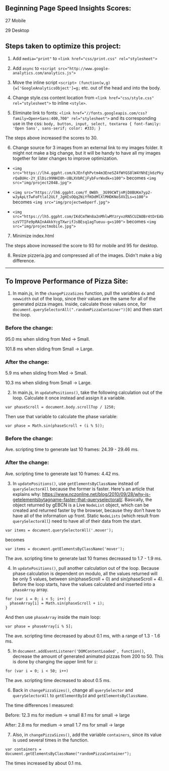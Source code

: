 ## Beginning Page Speed Insights Scores:

27 Mobile

29 Desktop

## Steps taken to optimize this project:

1. Add `media="print"` to `<link href="css/print.css" rel="stylesheet">`

2. Add `async` to `<script src="http://www.google-analytics.com/analytics.js">`

3. Move the inline script `<script> (function(w,g){w['GoogleAnalyticsObject']=g;` etc. out of the head and into the body.

4. Change style.css content location from `<link href="css/style.css" rel="stylesheet">` to inline `<style>`.

5. Eliminate link to fonts: `<link href="//fonts.googleapis.com/css?family=Open+Sans:400,700" rel="stylesheet">`
 and its corresponding use in the css:
  `body, button, input, select, textarea { font-family: 'Open Sans', sans-serif; color: #333; }`

  The steps above increased the scores to 30.

6. Change source for 3 images from an external link to my images folder. It might
  not make a big change, but it will be handy to have all my images together for
  later changes to improve optimization.
  - `<img src="https://lh4.ggpht.com/kJEnfqhPvtm4m3EneSZ4fWYGS8lW4YNhEjk6zPkyrQaBUHc-2Y_ElDic99NHI0h-UBLXVbRCjFybFvrWxdk=s100">`
  becomes `<img src="img/project2048.jpg">`

  - `<img src="https://lh6.ggpht.com/f_0W8h__3G99CWTjnMjD8BUKm7yp2-wJyApLtTwFoFtlal2ULf_JgHIsOQq2NiYfKOdMlXlMHDKNo5XVZLs=s100">`
  becomes `<img src="img/projectwebperf.jpg">`
  - `<img src="https://lh5.ggpht.com/IKdCmTWn8a2nMhlwMYzryvzRN5CUZAOBr4tDrEAbszV7TIFe9pRAInA4kkYcgTXwrifJsBEsq1agTueuu-g=s100">`
  becomes `<img src="img/projectmobile.jpg">`

7. Minimize index.html

  The steps above increased the score to 93 for mobile and 95 for desktop.

8. Resize pizzeria.jpg and compressed all of the images. Didn't make a big difference.

-------------------------------------------------------------------------------------------------------

## To Improve Performance of Pizza Site:

1. In main.js, in the `changePizzaSizes` function, pull the variables `dx` and `newwidth`
  out of the loop, since their values are the same for all of the generated pizza
  images. Inside, calculate those values once, for `document.querySelectorAll(".randomPizzaContainer")[0]` and then start the loop.

  ### Before the change:

  95.0 ms when sliding from Med -> Small.

  101.8 ms when sliding from Small -> Large.

  ### After the change:

  5.9 ms when sliding from Med -> Small.

  10.3 ms when sliding from Small -> Large.

2. In main.js, in `updatePositions()`, take the following calculation out of the loop.
  Calculate it once instead and assign it a variable.

  `var phaseScroll = document.body.scrollTop / 1250;`

  Then use that variable to calculate the phase variable:

  `var phase = Math.sin(phaseScroll + (i % 5));`

  ### Before the change:

  Ave. scripting time to generate last 10 frames: 24.39 - 29.46 ms.

  ### After the change:

  Ave. scripting time to generate last 10 frames: 4.42 ms.

3. In `updatePositions()`, use `getElementsByClassName` instead of `querySelectorAll`
  because the former is faster. Here's an article that explains why: https://www.nczonline.net/blog/2010/09/28/why-is-getelementsbytagname-faster-that-queryselectorall/.
  Basically, the object returned by gEBCN is a Live `NodeList` object, which can be created and returned faster by the browser, because they don’t have to have all of the information up front. Static `NodeLists` (which result from `querySelectorAll`) need to have all of their data from the start.

  `var items = document.querySelectorAll('.mover');`

  becomes

  `var items = document.getElementsByClassName('mover');`

  The ave. scripting time to generate last 10 frames decreased to 1.7 - 1.9 ms.

4. In `updatePositions()`, pull another calculation out of the loop.
  Because phase calculation is dependent on modulo, all the values returned will be
  only 5 values, between sin(phaseScroll + 0) and sin(phaseScroll + 4).
  Before the loop starts, have the values calculated and inserted into a `phaseArray`
  array.

  ```
  for (var i = 0; i < 5; i++) {
    phaseArray[i] = Math.sin(phaseScroll + i);
  }
  ```
  And then use `phaseArray` inside the main loop:

  `var phase = phaseArray[i % 5];`

  The ave. scripting time decreased by about 0.1 ms, with a range of 1.3 - 1.6 ms.

5. In `document.addEventListener('DOMContentLoaded', function()`, decrease the amount
  of generated animated pizzas from 200 to 50. This is done by changing the upper limit
  for `i`:

  `for (var i = 0; i < 50; i++)`

  The ave. scripting time decreased to about 0.5 ms.

6. Back in `changePizzaSizes()`, change all `querySelector` and `querySelectorAll` to
  `getElementById` and `getElementsByClassName`.

  The time differences I measured:

  Before: 12.3 ms for medium -> small
          8.1 ms for small -> large

  After: 2.8 ms for medium -> small
          1.7 ms for small -> large

7. Also, in `changePizzaSizes()`, add the variable `containers`, since its value is used
  several times in the function.

  `var containers = document.getElementsByClassName("randomPizzaContainer");`

  The times increased by about 0.1 ms.
